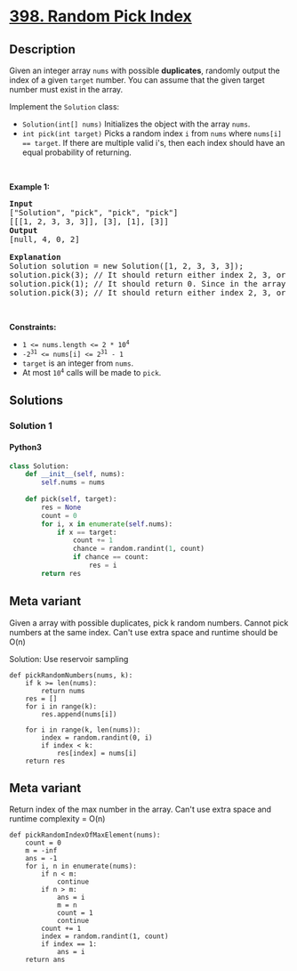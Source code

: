 # [398. Random Pick Index](https://leetcode.com/problems/random-pick-index)

## Description

<p>Given an integer array <code>nums</code> with possible <strong>duplicates</strong>, randomly output the index of a given <code>target</code> number. You can assume that the given target number must exist in the array.</p>

<p>Implement the <code>Solution</code> class:</p>

<ul>
	<li><code>Solution(int[] nums)</code> Initializes the object with the array <code>nums</code>.</li>
	<li><code>int pick(int target)</code> Picks a random index <code>i</code> from <code>nums</code> where <code>nums[i] == target</code>. If there are multiple valid i&#39;s, then each index should have an equal probability of returning.</li>
</ul>

<p>&nbsp;</p>
<p><strong class="example">Example 1:</strong></p>

<pre>
<strong>Input</strong>
[&quot;Solution&quot;, &quot;pick&quot;, &quot;pick&quot;, &quot;pick&quot;]
[[[1, 2, 3, 3, 3]], [3], [1], [3]]
<strong>Output</strong>
[null, 4, 0, 2]

<strong>Explanation</strong>
Solution solution = new Solution([1, 2, 3, 3, 3]);
solution.pick(3); // It should return either index 2, 3, or 4 randomly. Each index should have equal probability of returning.
solution.pick(1); // It should return 0. Since in the array only nums[0] is equal to 1.
solution.pick(3); // It should return either index 2, 3, or 4 randomly. Each index should have equal probability of returning.
</pre>

<p>&nbsp;</p>
<p><strong>Constraints:</strong></p>

<ul>
	<li><code>1 &lt;= nums.length &lt;= 2 * 10<sup>4</sup></code></li>
	<li><code>-2<sup>31</sup> &lt;= nums[i] &lt;= 2<sup>31</sup> - 1</code></li>
	<li><code>target</code> is an integer from <code>nums</code>.</li>
	<li>At most <code>10<sup>4</sup></code> calls will be made to <code>pick</code>.</li>
</ul>

<!-- description:end -->

## Solutions

<!-- solution:start -->

### Solution 1

<!-- tabs:start -->

#### Python3

```python
class Solution:
    def __init__(self, nums):
        self.nums = nums
    
    def pick(self, target):
        res = None
        count = 0
        for i, x in enumerate(self.nums):
            if x == target:
                count += 1
                chance = random.randint(1, count)
                if chance == count:
                    res = i
        return res
```


## Meta variant

Given a array with possible duplicates, pick k random numbers. 
Cannot pick numbers at the same index. Can't use extra space and runtime should be O(n)

Solution:
Use reservoir sampling

```python3
def pickRandomNumbers(nums, k):
    if k >= len(nums):
        return nums
    res = []
    for i in range(k):
        res.append(nums[i])
    
    for i in range(k, len(nums)):
        index = random.randint(0, i)
        if index < k:
            res[index] = nums[i]
    return res
```

## Meta variant
Return index of the max number in the array. Can't use extra space and runtime complexity = O(n)
```python3
def pickRandomIndexOfMaxElement(nums):
    count = 0
    m = -inf
    ans = -1
    for i, n in enumerate(nums):
        if n < m:
            continue
        if n > m:
            ans = i
            m = n
            count = 1
            continue
        count += 1
        index = random.randint(1, count)
        if index == 1:
            ans = i
    return ans
```

